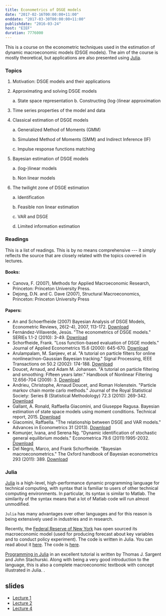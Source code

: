 ```yaml
---
title: Econometrics of DSGE models
date: "2017-02-16T00:00:00+11:00"
enddate: "2017-03-30T00:00:00+11:00"
publishdate: "2016-03-24"
host: "EIEF"
duration: 7776000
---
```


This is a course on the econometric techniques used in the estimation of dynamic
macroeconomic models (DSGE models). The aim of the course is mostly theoretical, but applications are also presented using [Julia](http://julialang.org).


<!--more-->

### Topics

1. Motivation: DSGE models and their applications
2. Approximating and solving DSGE models

    a.  State space representation
    b.  Constructing (log-)linear approximation

3. Time series properties of the model and data
4. Classical estimation of DSGE models

    a.  Generalized Method of Moments (GMM)

    b.  Simulated Method of Moments (SMM) and Indirect Inference (IF)

    c.  Impulse response functions matching

5. Bayesian estimation of DSGE models

    a.  (log-)linear models

    b.  Non linear models

6.  The twilight zone of DSGE estimation

    a.  Identification

    b.  Feasible non linear estimation

    c.  VAR and DSGE

    d.  Limited information estimation


### Readings

This is a list of readings. This is by no means comprehensive --- it
simply reflects the source that are closely related with the topics
covered in lectures.

#### Books:

-   Canova, F. (2007), Methods for Applied Macroeconomic Research,
    Princeton: Princeton University Press.
-   Dejong, D.N. and C. Dave (2007), Structural Macroeconomics,
    Princeton: Princeton University Press

#### Papers:

-   An and Schoerfheide (2007) Bayesian Analysis of DSGE Models,
    Econometric Reviews, 26(2-4), 2007, 113-172.
    [Download](http://www.tandfonline.com/doi/abs/10.1080/07474930701220071)
-   Fernández-Villaverde, Jesús. "The econometrics of DSGE models."
    SERIEs 1.1-2 (2010): 3-49.
    [Download](http://link.springer.com/article/10.1007/s13209-009-0014-7)
-   Schorfheide, Frank. "Loss function-based evaluation of DSGE models."
    Journal of Applied Econometrics 15.6 (2000): 645-670.
    [Download](http://onlinelibrary.wiley.com/doi/10.1002/jae.582/full)
-   Arulampalam, M. Sanjeev, et al. "A tutorial on particle filters for
    online nonlinear/non-Gaussian Bayesian tracking." Signal Processing,
    IEEE Transactions on 50.2 (2002): 174-188.
    [Download](http://ieeexplore.ieee.org/xpls/abs_all.jsp?arnumber=978374)
-   Doucet, Arnaud, and Adam M. Johansen. "A tutorial on particle
    filtering and smoothing: Fifteen years later." Handbook of Nonlinear
    Filtering 12.656-704 (2009): 3.
    [Download](http://automatica.dei.unipd.it/tl_files/utenti/lucaschenato/Classes/PSC10_11/Tutorial_PF_doucet_johansen.pdf)
-   Andrieu, Christophe, Arnaud Doucet, and Roman Holenstein. "Particle
    markov chain monte carlo methods." Journal of the Royal Statistical
    Society: Series B (Statistical Methodology) 72.3 (2010): 269-342.
    [Download](http://onlinelibrary.wiley.com/doi/10.1111/j.1467-9868.2009.00736.x/full)
-   Gallant, A. Ronald, Raffaella Giacomini, and Giuseppe Ragusa. Bayesian
    estimation of state space models using moment conditions. Technical
    report, 2015. [Download](http://www.aronaldg.org/papers/bliml.pdf)
-   Giacomini, Raffaella. "The relationship between DSGE and VAR models."
    Advances in Econometrics 31 (2013).
    [Download](http://www.emeraldinsight.com/doi/abs/10.1108/S0731-9053(2013)0000031001)
-   Komunjer, Ivana, and Serena Ng. "Dynamic identification of
    stochastic general equilibrium models." Econometrica 79.6
    (2011):1995-2032.
    [Download](http://www.columbia.edu/~sn2294/pub/ecta11.pdf)
-   Del Negro, Marco, and Frank Schorfheide. "Bayesian
    macroeconometrics." The Oxford handbook of Bayesian econometrics 293
    (2011): 389.
    [Download](http://citeseerx.ist.psu.edu/viewdoc/download?doi=10.1.1.414.4871&rep=rep1&type=pdf)

### Julia

[Julia](http://julialang.org) is a high-level, high-performance dynamic
programming language for technical computing, with syntax that is
familiar to users of other technical computing environments. In
particular, its syntax is similar to Matlab. The similarity of the
syntax means that a lot of Matlab code will run almost unmodified.

`Julia` has many advantages over other languages and for this reason is
being extensively used in industries and in research.

Recently, the [Federal Reserve of New York](https://www.newyorkfed.org/) has
open sourced its macroeconomic model (used for producing forecast about key
variables and to conduct policy experiment). The code is written in Julia. You
can read about
it
[here](http://libertystreeteconomics.newyorkfed.org/2015/12/the-frbny-dsge-model-meets-julia.html).
The code is [here](https://github.com/FRBNY-DSGE/DSGE.jl).


[Programming in Julia](http://quant-econ.net/jl/learning_julia.html) in an
excellent tutorial is written by Thomas J. Sargent and John Stachurski. Along
with being a very good introduction to the language, this is also a complete macroeconomic textbook with concept illustrated in Julia.
.



## slides

- [Lecture 1](files/teaching/lecture_1.pdf)
- [Lecture 2](files/teaching/lecture_2.pdf)
- [Lecture 4](files/teaching/lecture_4.pdf)

